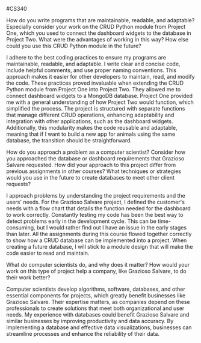 #CS340


How do you write programs that are maintainable, readable, and adaptable? Especially consider your work on the CRUD Python module from Project One, which you used to connect the dashboard widgets to the database in Project Two. What were the advantages of working in this way? How else could you use this CRUD Python module in the future?

I adhere to the best coding practices to ensure my programs are maintainable, readable, and adaptable. I write clear and concise code, include helpful comments, and use proper naming conventions. This approach makes it easier for other developers to maintain, read, and modify the code. These practices proved invaluable when extending the CRUD Python module from Project One into Project Two. They allowed me to connect dashboard widgets to a MongoDB database. Project One provided me with a general understanding of how Project Two would function, which simplified the process. The project is structured with separate functions that manage different CRUD operations, enhancing adaptability and integration with other applications, such as the dashboard widgets. Additionally, this modularity makes the code reusable and adaptable, meaning that if I want to build a new app for animals using the same database, the transition should be straightforward.

How do you approach a problem as a computer scientist? Consider how you approached the database or dashboard requirements that Grazioso Salvare requested. How did your approach to this project differ from previous assignments in other courses? What techniques or strategies would you use in the future to create databases to meet other client requests?

I approach problems by understanding the project requirements and the users' needs. For the Grazioso Salvare project, I defined the customer's needs with a flow chart that details the function needed for the dashboard to work correctly. Constantly testing my code has been the best way to detect problems early in the development cycle. This can be time-consuming, but I would rather find out I have an issue in the early stages than later. All the assignments during this course flowed together correctly to show how a CRUD database can be implemented into a project. When creating a future database, I will stick to a module design that will make the code easier to read and maintain. 

What do computer scientists do, and why does it matter? How would your work on this type of project help a company, like Grazioso Salvare, to do their work better?

Computer scientists develop algorithms, software, databases, and other essential components for projects, which greatly benefit businesses like Grazioso Salvare. Their expertise matters, as companies depend on these professionals to create solutions that meet both organizational and user needs. My experience with databases could benefit Grazioso Salvare and similar businesses by improving productivity and data accuracy. By implementing a database and effective data visualizations, businesses can streamline processes and enhance the reliability of their data.
